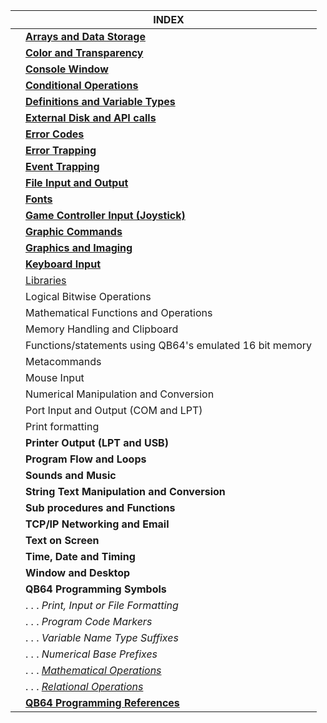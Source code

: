 | | INDEX | 
|------|--|
| | [**Arrays and Data Storage**](https://github.com/QB64Official/qb64/wiki/Keyword-Reference---By-Usage#arrays-and-data-storage) |
| | [**Color and Transparency**](https://github.com/QB64Official/qb64/wiki/Keyword-Reference---By-Usage/COLOR) |
| | [**Console Window**](https://github.com/QB64Official/qb64/wiki/Keyword-Reference---By-Usage/Console_Window) |
| | [**Conditional Operations**](https://github.com/QB64Official/qb64/wiki/Keyword-Reference---By-Usage/_edit#conditional-operations) |
| | [**Definitions and Variable Types**]() | 
| | [**External Disk and API calls**]() | 
| | [**Error Codes**]() | 
| | [**Error Trapping**]() | 
| | [**Event Trapping**]() | 
| | [**File Input and Output**]()
| | [**Fonts**]()
| | [**Game Controller Input (Joystick)**]()
| | [**Graphic Commands**]()
| | [**Graphics and Imaging**]()
| | [**Keyboard Input**]()
| | [Libraries](https://github.com/QB64Official/qb64/wiki/Keyword-Reference---By-Usage/Libraries)
| | Logical Bitwise Operations
| | Mathematical Functions and Operations
| | Memory Handling and Clipboard
| | Functions/statements using QB64's emulated 16 bit memory
| | Metacommands
| | Mouse Input
| | Numerical Manipulation and Conversion
| | Port Input and Output (COM and LPT)
| | Print formatting
| | **Printer Output (LPT and USB)**
| | **Program Flow and Loops**
| | **Sounds and Music**
| | **String Text Manipulation and Conversion**
| | **Sub procedures and Functions**
| | **TCP/IP Networking and Email**
| | **Text on Screen**
| | **Time, Date and Timing**
| | **Window and Desktop**
| | **QB64 Programming Symbols**
| | . . . _Print, Input or File Formatting_
| | . . .  _Program Code Markers_
| | . . . _Variable Name Type Suffixes_
| | . . .  _Numerical Base Prefixes_
| | . . . [_Mathematical Operations_](https://github.com/QB64Official/qb64/wiki/Keyword-Reference---By-Usage/Mathematical-Operations)
| | . . . [_Relational Operations_](https://github.com/QB64Official/qb64/wiki/Keyword-Reference---By-Usage/Relational-Operations)
| | [**QB64 Programming References**]()
